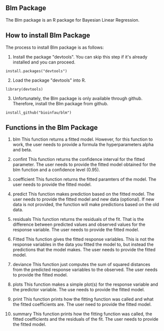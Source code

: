 ## Blm Package

The Blm package is an R package for Bayesian Linear Regression. 


## How to install Blm Package
The process to install Blm package is as follows:
1. Install the package "devtools". You can skip this step if it's already installed and you can proceed.

```{r setup, include=FALSE}
install.packages("devtools")
```


2. Load the package "devtools" into R.

```{r setup, include=FALSE}
library(devtools)
```


3. Unfortunately, the Blm package is only available through github. Therefore, install the Blm package from github.

```{r setup, include=FALSE}
install_github("bioinfau/blm")
```


## Functions in the Blm Package

1. blm
This function returns a fitted model. However, for this function to work, the user needs to provide a formula the hyperparameters alpha and beta. 

2. confint
This function returns the confidence interval for the fitted parameter. The user needs to provide the fitted model obtained for the blm function and a confidence level (0.95).

3. coefficient
This function returns the fitted paramters of the model. The user needs to provide the fitted model.

4. predict
This function makes prediction based on the fitted model. The user needs to provide the fitted model and new data (optional). If new data is not provided, the function will make predictions based on the old data.

5. residuals
This function returns the residuals of the fit. That is the difference between predicted values and observed values for the response variable. The user needs to provide the fitted model.

6. Fitted
This function gives the fitted response variables. This is not the response variables in the data you fitted the model to, but instead the predictions that the model makes. The user needs to provide the fitted model.

7. deviance
This function just computes the sum of squared distances from the predicted response variables to the observed. The user needs to provide the fitted model.

8. plots
This function makes a simple plot(s) for the response variable and the predictor variable. The use needs to provide the fitted model.

9. print
This function prints how the fitting function was called and what the fitted coefficients are. The user need to provide the fitted model.

10. summary
This function prints how the fitting function was called, the fitted coefficients and the residuals of the fit. The user needs to provide the fitted model.